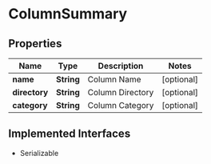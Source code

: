 

# ColumnSummary

## Properties

Name | Type | Description | Notes
------------ | ------------- | ------------- | -------------
**name** | **String** | Column Name |  [optional]
**directory** | **String** | Column Directory |  [optional]
**category** | **String** | Column Category |  [optional]


## Implemented Interfaces

* Serializable


